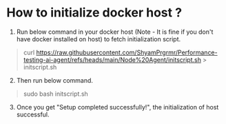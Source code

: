 # How to initialize docker host ? 
1. Run below command in your docker host (Note - It is fine if you don't have docker installed on host) to fetch initialization script.
> curl https://raw.githubusercontent.com/ShyamPrgrmr/Performance-testing-ai-agent/refs/heads/main/Node%20Agent/initscript.sh > initscript.sh

2. Then run below command. 
> sudo bash initscript.sh 

3. Once you get "Setup completed successfully!", the initialization of host successful.  